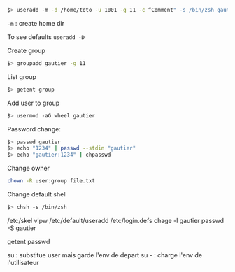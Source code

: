 ``` bash
$> useradd -m -d /home/toto -u 1001 -g 11 -c “Comment" -s /bin/zsh gautier
```
`-m` : create home dir

To see defaults `useradd -D`

Create group
``` bash
$> groupadd gautier -g 11
```

List group
``` bash
$> getent group
```

Add user to group
``` bash
$> usermod -aG wheel gautier
```

Password change:
``` bash
$> passwd gautier
$> echo "1234" | passwd --stdin "gautier"
$> echo "gautier:1234" | chpasswd
```

Change owner
``` bash
chown -R user:group file.txt
```

Change default shell
``` bash
$> chsh -s /bin/zsh
```

/etc/skel
vipw
/etc/default/useradd
/etc/login.defs
chage -l gautier
passwd -S gautier

getent passwd

su : substitue user mais garde l'env de depart
su - : charge l'env de l'utilisateur
